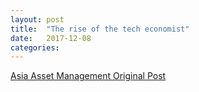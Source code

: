 ```yaml
---
layout: post
title:  "The rise of the tech economist"
date:   2017-12-08
categories:
---
```


[Asia Asset Management Original Post](https://www.asiaasset.com/aam/2017-12/1217_technology.aspx)
